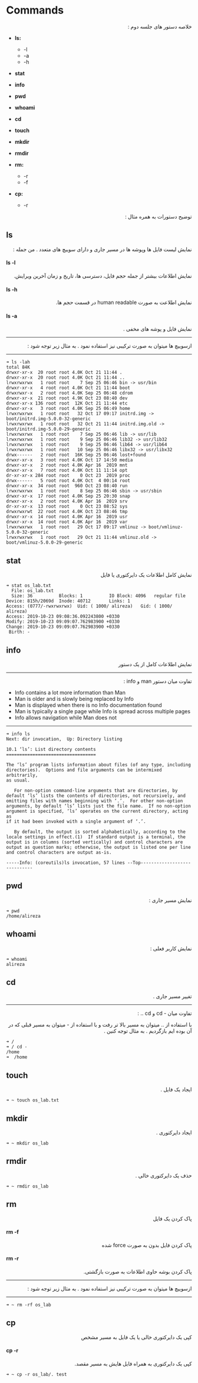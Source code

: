 # Commands

<div dir="rtl" markdown="1">
خلاصه دستور های جلسه دوم :
<div dir="ltr" markdown="1">

* **ls:**
  * -l
  * -a
  * -h
* **stat**

* ****info****

* ****pwd****

* ****whoami****

* ****cd****

* ****touch****

* **mkdir**

* **rmdir**

* **rm:**
  * -r
  * -f
* **cp:**
  * -r


<div dir="rtl" markdown="1">
  توضیح دستورات به همره مثال :
<div dir="ltr" markdown="1">

## ls

<div dir="rtl" markdown="1">
نمایش لیست فایل ها وپوشه ها در مسیر جاری
و دارای سوییچ های متعدد . من جمله :
<div dir="ltr" markdown="1">

#### ls -l

<div dir="rtl" markdown="1">
نمایش اطلاعات بیشتر از جمله حجم فایل، دسترسی ها، تاریخ و زمان آخرین ویرایش.
<div dir="ltr" markdown="1">


#### ls -h

<div dir="rtl" markdown="1">
نمایش اطلاعت به صورت human readable در قسمت حجم ها.
<div dir="ltr" markdown="1">


#### ls -a

<div dir="rtl" markdown="1">
نمایش فایل و پوشه های مخفی .
<div dir="ltr" markdown="1">

***
<div dir="rtl" markdown="1">
ازسوییچ ها میتوان به صورت ترکیبی نیز استفاده نمود . به مثال زیر توجه شود :‌
<div dir="ltr" markdown="1">

***

```
➜ ls -lah
total 84K
drwxr-xr-x  20 root root 4.0K Oct 21 11:44 .
drwxr-xr-x  20 root root 4.0K Oct 21 11:44 ..
lrwxrwxrwx   1 root root    7 Sep 25 06:46 bin -> usr/bin
drwxr-xr-x   4 root root 4.0K Oct 21 11:44 boot
drwxrwxr-x   2 root root 4.0K Sep 25 06:48 cdrom
drwxr-xr-x  21 root root 4.9K Oct 23 08:40 dev
drwxr-xr-x 136 root root  12K Oct 21 11:44 etc
drwxr-xr-x   3 root root 4.0K Sep 25 06:49 home
lrwxrwxrwx   1 root root   32 Oct 17 09:17 initrd.img -> boot/initrd.img-5.0.0-32-generic
lrwxrwxrwx   1 root root   32 Oct 21 11:44 initrd.img.old -> boot/initrd.img-5.0.0-29-generic
lrwxrwxrwx   1 root root    7 Sep 25 06:46 lib -> usr/lib
lrwxrwxrwx   1 root root    9 Sep 25 06:46 lib32 -> usr/lib32
lrwxrwxrwx   1 root root    9 Sep 25 06:46 lib64 -> usr/lib64
lrwxrwxrwx   1 root root   10 Sep 25 06:46 libx32 -> usr/libx32
drwx------   2 root root  16K Sep 25 06:46 lost+found
drwxr-xr-x   3 root root 4.0K Oct 17 14:50 media
drwxr-xr-x   2 root root 4.0K Apr 16  2019 mnt
drwxr-xr-x   7 root root 4.0K Oct 11 11:14 opt
dr-xr-xr-x 284 root root    0 Oct 23  2019 proc
drwx------   5 root root 4.0K Oct  4 00:14 root
drwxr-xr-x  34 root root  960 Oct 23 08:40 run
lrwxrwxrwx   1 root root    8 Sep 25 06:46 sbin -> usr/sbin
drwxr-xr-x  17 root root 4.0K Sep 25 20:30 snap
drwxr-xr-x   2 root root 4.0K Apr 16  2019 srv
dr-xr-xr-x  13 root root    0 Oct 23 08:52 sys
drwxrwxrwt  22 root root 4.0K Oct 23 08:46 tmp
drwxr-xr-x  14 root root 4.0K Apr 16  2019 usr
drwxr-xr-x  14 root root 4.0K Apr 16  2019 var
lrwxrwxrwx   1 root root   29 Oct 17 09:17 vmlinuz -> boot/vmlinuz-5.0.0-32-generic
lrwxrwxrwx   1 root root   29 Oct 21 11:44 vmlinuz.old -> boot/vmlinuz-5.0.0-29-generic
```

## stat

<div dir="rtl" markdown="1">
نمایش کامل اطلاعات یک دایرکتوری یا فایل
<div dir="ltr" markdown="1">

```
➜ stat os_lab.txt
  File: os_lab.txt
  Size: 36        	Blocks: 1          IO Block: 4096   regular file
Device: 815h/2069d	Inode: 40712       Links: 1
Access: (0777/-rwxrwxrwx)  Uid: ( 1000/ alireza)   Gid: ( 1000/ alireza)
Access: 2019-10-23 09:08:36.092243800 +0330
Modify: 2019-10-23 09:09:07.762983900 +0330
Change: 2019-10-23 09:09:07.762983900 +0330
 Birth: -
```

## info

<div dir="rtl" markdown="1">
نمایش اطلاعات کامل از یک دستور
<div dir="ltr" markdown="1">

***

<div dir="rtl" markdown="1">
 تفاوت میان دستور man و info :
<div dir="ltr" markdown="1">


* Info contains a lot more information than Man
* Man is older and is slowly being replaced by Info
* Man is displayed when there is no Info documentation found
* Man is typically a single page while Info is spread across multiple pages
* Info allows navigation while Man does not
***

```
➜ info ls
Next: dir invocation,  Up: Directory listing

10.1 ‘ls’: List directory contents
==================================

The ‘ls’ program lists information about files (of any type, including
directories).  Options and file arguments can be intermixed arbitrarily,
as usual.

   For non-option command-line arguments that are directories, by
default ‘ls’ lists the contents of directories, not recursively, and
omitting files with names beginning with ‘.’.  For other non-option
arguments, by default ‘ls’ lists just the file name.  If no non-option
argument is specified, ‘ls’ operates on the current directory, acting as
if it had been invoked with a single argument of ‘.’.

   By default, the output is sorted alphabetically, according to the
locale settings in effect.(1)  If standard output is a terminal, the
output is in columns (sorted vertically) and control characters are
output as question marks; otherwise, the output is listed one per line
and control characters are output as-is.

-----Info: (coreutils)ls invocation, 57 lines --Top-----------------------------
```

## pwd

<div dir="rtl" markdown="1">
نمایش مسیر جاری :
<div dir="ltr" markdown="1">

```
➜ pwd
/home/alireza
```

## whoami

<div dir="rtl" markdown="1">
نمایش کاربر فعلی :
<div dir="ltr" markdown="1">

```
➜ whoami
alireza
```

## cd

<div dir="rtl" markdown="1">
تغییر مسیر جاری .
<div dir="ltr" markdown="1">

***
<div dir="rtl" markdown="1">
تفاوت میان - cd  و cd .. :‌

با استفاده از .. میتوان به مسیر بالا تر رفت و با استفاده از - میتوان به مسیر قبلی که در آن بوده ایم بازگردیم . به مثال توجه کنین  .  
<div dir="ltr" markdown="1"➜

***

```
➜ /
➜ / cd -
/home
➜  /home
```

## touch
<div dir="rtl" markdown="1">
ایجاد یک فایل .
<div dir="ltr" markdown="1">

```
➜ ~ touch os_lab.txt
```

## mkdir
<div dir="rtl" markdown="1">
ایجاد دایرکتوری .
<div dir="ltr" markdown="1">

```
➜ ~ mkdir os_lab
```

## rmdir
<div dir="rtl" markdown="1">
حذف یک دایرکتوری خالی .
<div dir="ltr" markdown="1">

```
➜ ~ rmdir os_lab
```

## rm

<div dir="rtl" markdown="1">
پاک کردن یک فایل
<div dir="ltr" markdown="1">

#### rm -f

<div dir="rtl" markdown="1">
پاک کردن فایل بدون به صورت  force شده
<div dir="ltr" markdown="1">


#### rm -r

<div dir="rtl" markdown="1">
پاک کردن بوشه حاوی اطلاعات به صورت بازگشتی.
<div dir="ltr" markdown="1">



***
<div dir="rtl" markdown="1">
ازسوییچ ها میتوان به صورت ترکیبی نیز استفاده نمود . به مثال زیر توجه شود :‌
<div dir="ltr" markdown="1">

***

```
➜ ~ rm -rf os_lab
```


## cp

<div dir="rtl" markdown="1">
کپی یک  دایرکتوری خالی یا یک فایل به مسیر مشخص
<div dir="ltr" markdown="1">

#### cp -r

<div dir="rtl" markdown="1">
کپی یک دایرکتوری به همراه فایل هایش به مسیر مقصد.
<div dir="ltr" markdown="1">

```
➜ ~ cp -r os_lab/. test
```
